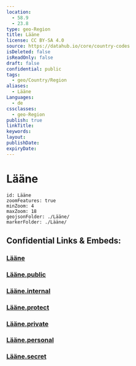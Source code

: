 ```yaml
---
location:
  - 58.9
  - 23.8
type: geo-Region
title: Lääne
license: CC BY-SA 4.0
source: https://datahub.io/core/country-codes
isDeleted: false
isReadOnly: false
draft: false
confidential: public
tags:
  - geo/Country/Region
aliases:
  - Lääne
Languages:
  - de
cssclasses:
  - geo-Region
publish: true
linkTitle:
keywords:
layout:
publishDate:
expiryDate:
---
```


# Lääne

```leaflet
id: Lääne
zoomFeatures: true 
minZoom: 4 
maxZoom: 18
geojsonFolder: ./Lääne/
markerFolder: ./Lääne/
```


## Confidential Links & Embeds: 

### [Lääne](/_Standards/Earth/Continent/Europe/Europe~North/Estonia/Counties~Estonia/Lääne.md) 

### [Lääne.public](/_public/Earth/Continent/Europe/Europe~North/Estonia/Counties~Estonia/Lääne.public.md) 

### [Lääne.internal](/_internal/Earth/Continent/Europe/Europe~North/Estonia/Counties~Estonia/Lääne.internal.md) 

### [Lääne.protect](/_protect/Earth/Continent/Europe/Europe~North/Estonia/Counties~Estonia/Lääne.protect.md) 

### [Lääne.private](/_private/Earth/Continent/Europe/Europe~North/Estonia/Counties~Estonia/Lääne.private.md) 

### [Lääne.personal](/_personal/Earth/Continent/Europe/Europe~North/Estonia/Counties~Estonia/Lääne.personal.md) 

### [Lääne.secret](/_secret/Earth/Continent/Europe/Europe~North/Estonia/Counties~Estonia/Lääne.secret.md)

